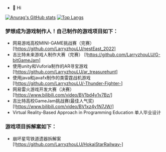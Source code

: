 - 👋 Hi
  
 [![Anurag's GitHub stats](https://github-readme-stats.vercel.app/api?username=LarryzhouLU)](https://github.com/anuraghazra/github-readme-stats)
 [![Top Langs](https://github-readme-stats.vercel.app/api/top-langs/?username=LarryzhouLU)](https://github.com/anuraghazra/github-readme-stats)
### 梦想成为游戏制作人！自己制作的游戏项目如下：
- 网易游戏高校MINI-GAME挑战赛（完赛） [!https://github.com/LarryzhouLU/nestEast_2022]
- 吉比特未来游戏人制作大赛（完赛） [!https://github.com/LarryzhouLU/G-bitGameJam]
- 使用unity和Vuforia制作的AR寻宝游戏 [!https://github.com/LarryzhouLU/ar_treasurehunt]
- 使用java和javafx制作的类雷霆战机游戏 [!https://github.com/LarryzhouLU/-Thunder-Fighter-]
- 网易雷火游戏开发大赛（决赛）[!https://www.bilibili.com/video/BV1bd4y1v7Bz/]
- 吉比特高校GameJam挑战赛(最佳人气奖)  [!https://www.bilibili.com/video/BV1xz4y1N7JW/]
- Virtual Reality-Based Approach in Programming Education 单人毕业设计
### 游戏项目拆解案如下：
- 崩坏星穹铁道遗器拆解案 [!https://github.com/LarryzhouLU/HokaiStarRailway-]
<!---
LarryzhouLU/LarryzhouLU is a ✨ special ✨ repository because its `README.md` (this file) appears on your GitHub profile.
You can click the Preview link to take a look at your changes.
--->
